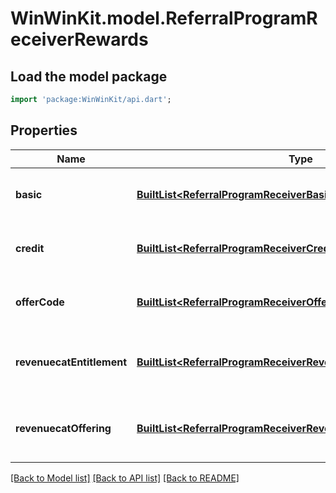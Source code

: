 # WinWinKit.model.ReferralProgramReceiverRewards

## Load the model package
```dart
import 'package:WinWinKit/api.dart';
```

## Properties
Name | Type | Description | Notes
------------ | ------------- | ------------- | -------------
**basic** | [**BuiltList&lt;ReferralProgramReceiverBasicReward&gt;**](ReferralProgramReceiverBasicReward.md) | The program basic rewards | 
**credit** | [**BuiltList&lt;ReferralProgramReceiverCreditReward&gt;**](ReferralProgramReceiverCreditReward.md) | The program credit rewards | 
**offerCode** | [**BuiltList&lt;ReferralProgramReceiverOfferCodeReward&gt;**](ReferralProgramReceiverOfferCodeReward.md) | The program offer code rewards | 
**revenuecatEntitlement** | [**BuiltList&lt;ReferralProgramReceiverRevenueCatEntitlementReward&gt;**](ReferralProgramReceiverRevenueCatEntitlementReward.md) | The program RevenueCat entitlement rewards | 
**revenuecatOffering** | [**BuiltList&lt;ReferralProgramReceiverRevenueCatOfferingReward&gt;**](ReferralProgramReceiverRevenueCatOfferingReward.md) | The program RevenueCat offering rewards | 

[[Back to Model list]](../README.md#documentation-for-models) [[Back to API list]](../README.md#documentation-for-api-endpoints) [[Back to README]](../README.md)


